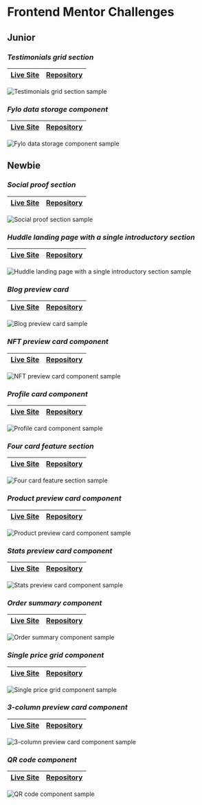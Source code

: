 # Frontend Mentor Challenges

## Junior

### *Testimonials grid section*

| [Live Site](https://mendez-v.github.io/testimonials-grid-section/) | [Repository](https://github.com/mendez-v/testimonials-grid-section) |
| --- | ---|

![Testimonials grid section sample](https://raw.githubusercontent.com/mendez-v/testimonials-grid-section/main/assets/video/sample.gif)

### *Fylo data storage component*

| [Live Site](https://mendez-v.github.io/fylo-data-storage-component/) | [Repository](https://github.com/mendez-v/fylo-data-storage-component) |
| --- | ---|

![Fylo data storage component sample](https://raw.githubusercontent.com/mendez-v/fylo-data-storage-component/main/assets/video/sample.gif)


## Newbie

### *Social proof section*

| [Live Site](https://mendez-v.github.io/social-proof-section/) | [Repository](https://github.com/mendez-v/social-proof-section) |
| --- | ---|

![Social proof section sample](https://raw.githubusercontent.com/mendez-v/social-proof-section/main/assets/video/sample.gif)

### *Huddle landing page with a single introductory section*

| [Live Site](https://mendez-v.github.io/huddle-introductory-section/) | [Repository](https://github.com/mendez-v/huddle-introductory-section) |
| --- | ---|

![Huddle landing page with a single introductory section sample](https://raw.githubusercontent.com/mendez-v/huddle-introductory-section/main/assets/video/sample.gif)

### *Blog preview card*

| [Live Site](https://mendez-v.github.io/blog-preview-card/) | [Repository](https://github.com/mendez-v/blog-preview-card) |
| --- | ---|

![Blog preview card sample](https://raw.githubusercontent.com/mendez-v/blog-preview-card/main/assets/video/sample.gif)

### *NFT preview card component*

| [Live Site](https://mendez-v.github.io/nft-preview-card/) | [Repository](https://github.com/mendez-v/nft-preview-card) |
| --- | ---|

![NFT preview card component sample](https://raw.githubusercontent.com/mendez-v/nft-preview-card/main/assets/video/sample.gif)

### *Profile card component*

| [Live Site](https://mendez-v.github.io/profile-card-component/) | [Repository](https://github.com/mendez-v/profile-card-component) |
| --- | ---|

![Profile card component sample](https://raw.githubusercontent.com/mendez-v/profile-card-component/main/assets/video/sample.gif)

### *Four card feature section*

| [Live Site](https://mendez-v.github.io/four-card-feature/) | [Repository](https://github.com/mendez-v/four-card-feature) |
| --- | ---|

![Four card feature section sample](https://raw.githubusercontent.com/mendez-v/four-card-feature/main/assets/video/sample.gif)

### *Product preview card component*

| [Live Site](https://mendez-v.github.io/product-preview-card/) | [Repository](https://github.com/mendez-v/product-preview-card) |
| --- | ---|

![Product preview card component sample](https://raw.githubusercontent.com/mendez-v/product-preview-card/main/assets/video/sample.gif)

### *Stats preview card component*

| [Live Site](https://mendez-v.github.io/stats-preview-card/) | [Repository](https://github.com/mendez-v/stats-preview-card) |
| --- | ---|

![Stats preview card component sample](https://raw.githubusercontent.com/mendez-v/stats-preview-card/main/assets/vid/preview.gif)

### *Order summary component*

| [Live Site](https://mendez-v.github.io/order-summary-component/) | [Repository](https://github.com/mendez-v/order-summary-component) |
| --- | ---|

![Order summary component sample](https://raw.githubusercontent.com/mendez-v/order-summary-component/main/assets/vid/preview.gif)

### *Single price grid component*

| [Live Site](https://mendez-v.github.io/single-price-component/) | [Repository](https://github.com/mendez-v/single-price-component) |
| --- | ---|

![Single price grid component sample](https://raw.githubusercontent.com/mendez-v/single-price-component/main/assets/vid/preview.gif)

### *3-column preview card component*

| [Live Site](https://mendez-v.github.io/3-column-preview-card/) | [Repository](https://github.com/mendez-v/3-column-preview-card) |
| --- | ---|

![3-column preview card component sample](https://raw.githubusercontent.com/mendez-v/3-column-preview-card/main/assets/vid/preview.gif)

### *QR code component*

| [Live Site](https://mendez-v.github.io/qr-code-component-main/) | [Repository](https://github.com/mendez-v/qr-code-component-main) |
| --- | ---|

![QR code component sample](https://raw.githubusercontent.com/mendez-v/qr-code-component-main/main/assets/vid/preview.gif)
